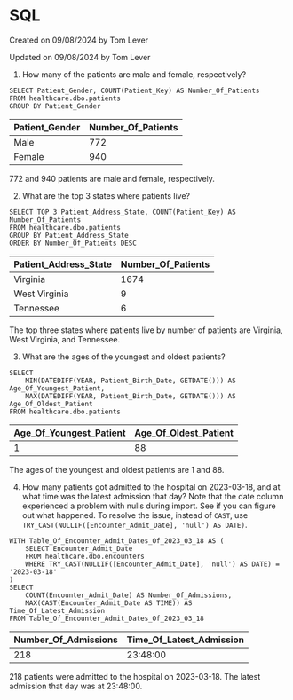 # SQL

Created on 09/08/2024 by Tom Lever

Updated on 09/08/2024 by Tom Lever


1. How many of the patients are male and female, respectively?

```
SELECT Patient_Gender, COUNT(Patient_Key) AS Number_Of_Patients
FROM healthcare.dbo.patients
GROUP BY Patient_Gender
```

|Patient_Gender|Number_Of_Patients|
|---|---|
|Male|772|
|Female|940|

772 and 940 patients are male and female, respectively.


2. What are the top 3 states where patients live?

```
SELECT TOP 3 Patient_Address_State, COUNT(Patient_Key) AS Number_Of_Patients
FROM healthcare.dbo.patients
GROUP BY Patient_Address_State
ORDER BY Number_Of_Patients DESC
```

|Patient_Address_State|Number_Of_Patients|
|---|---|
|Virginia|1674|
|West Virginia|9|
|Tennessee|6|

The top three states where patients live by number of patients are Virginia, West Virginia, and Tennessee.


3. What are the ages of the youngest and oldest patients?

```
SELECT
    MIN(DATEDIFF(YEAR, Patient_Birth_Date, GETDATE())) AS Age_Of_Youngest_Patient,
    MAX(DATEDIFF(YEAR, Patient_Birth_Date, GETDATE())) AS Age_Of_Oldest_Patient
FROM healthcare.dbo.patients
```

|Age_Of_Youngest_Patient|Age_Of_Oldest_Patient|
|---|---|
|1|88|

The ages of the youngest and oldest patients are 1 and 88.


4. How many patients got admitted to the hospital on 2023-03-18, and at what time was the latest admission that day? Note that the date column experienced a problem with nulls during import. See if you can figure out what happened. To resolve the issue, instead of `CAST`, use `TRY_CAST(NULLIF([Encounter_Admit_Date], 'null') AS DATE)`.

```
WITH Table_Of_Encounter_Admit_Dates_Of_2023_03_18 AS (
    SELECT Encounter_Admit_Date
    FROM healthcare.dbo.encounters
    WHERE TRY_CAST(NULLIF([Encounter_Admit_Date], 'null') AS DATE) = '2023-03-18'
)
SELECT
    COUNT(Encounter_Admit_Date) AS Number_Of_Admissions,
    MAX(CAST(Encounter_Admit_Date AS TIME)) AS Time_Of_Latest_Admission
FROM Table_Of_Encounter_Admit_Dates_Of_2023_03_18
```

|Number_Of_Admissions|Time_Of_Latest_Admission|
|---|---|
|218|23:48:00|

218 patients were admitted to the hospital on 2023-03-18. The latest admission that day was at 23:48:00.

